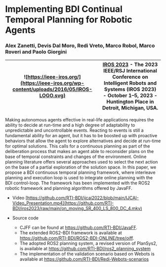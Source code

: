 # Implementing BDI Continual Temporal Planning for Robotic Agents

### Alex Zanetti, Devis Dal Moro, Redi Vreto, Marco Robol, Marco Roveri and Paolo Giorgini

| ![https://ieee-iros.org/](https://ieee-iros.org/wp-content/uploads/2016/05/IROS-LOGO.svg) | [IROS 2023](https://ieee-iros.org/) - The 2023 IEEE/RSJ International Conference on Intelligent Robots and Systems (IROS 2023) - October 1–5, 2023 - Huntington Place in Detroit, Michigan, USA. |
|---                                                                        |---                                                        |


Making autonomous agents effective in real-life applications requires the ability to decide at run-time and a high degree of adaptability to unpredictable and uncontrollable events. Reacting to events is still a fundamental ability for an agent, but it has to be boosted up with proactive behaviors that allow the agent to explore alternatives and decide at run-time for optimal solutions. This calls for a continuous planning as part of the deliberation process that makes an agent able to reconsider plans on the base of temporal constraints and changes of the environment. Online planning literature offers several approaches used to select the next action on the base of a partial exploration of the solution space. In this paper, we propose a BDI continuous temporal planning framework, where interleave planning and execution loop is used to integrate online planning with the BDI control-loop. The framework has been implemented with the ROS2 robotic framework and planning algorithms offered by JavaFF.

- Video [https://github.com/RTI-BDI/ijcai2022/blob/main/IJCAI-Video_Presentation.mp4](https://github.com/RTI-BDI/iros2023/raw/main/on_moving_SR_400_LS_800_DC_4.mkv)

- Source code
  - CJFF can be found at https://github.com/RTI-BDI/JavaFF.
  - The extended ROS2-BDI framework is available at https://github.com/RTI-BDI/ROS2-BDI-ONLINE/tree/ojff.
  - The adopted ROS2 planning system, a revised version of PlanSys2, is available at https://github.com/RTI-BDI/ros2_planning_system
  - The implementation of the validation scenario based on Webots is available at https://github.com/RTI-BDI/Redi-Webots-scenarios
